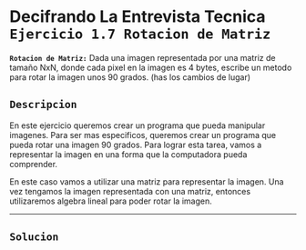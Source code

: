 # Decifrando La Entrevista Tecnica `Ejercicio 1.7 Rotacion de Matriz`

**`Rotacion de Matriz:`** Dada una imagen representada por una matriz de tamaño NxN, donde cada pixel en la imagen es 4
bytes, escribe un metodo para rotar la imagen unos 90 grados. (has los cambios de lugar)

## `Descripcion`
En este ejercicio queremos crear un programa que pueda manipular imagenes.
Para ser mas especificos, queremos crear un programa que pueda rotar una imagen 90 grados.
Para lograr esta tarea, vamos a representar la imagen en una forma que la computadora pueda comprender. 

En este caso vamos a utilizar una matriz para representar la imagen. Una vez tengamos la imagen representada con una matriz, entonces utilizaremos algebra lineal para poder rotar la imagen.

---

## `Solucion`
